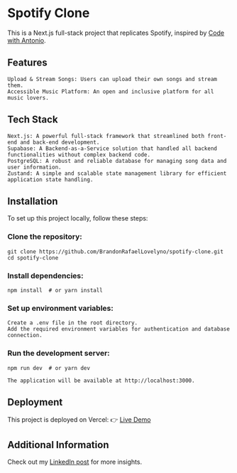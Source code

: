 # Spotify Clone

This is a Next.js full-stack project that replicates Spotify, inspired by [Code with Antonio](https://youtu.be/2aeMRB8LL4o?si=Njzat0iazfvTTE_-).

## Features

    Upload & Stream Songs: Users can upload their own songs and stream them.
    Accessible Music Platform: An open and inclusive platform for all music lovers.

## Tech Stack

    Next.js: A powerful full-stack framework that streamlined both front-end and back-end development.
    Supabase: A Backend-as-a-Service solution that handled all backend functionalities without complex backend code.
    PostgreSQL: A robust and reliable database for managing song data and user information.
    Zustand: A simple and scalable state management library for efficient application state handling.

## Installation

To set up this project locally, follow these steps:

### Clone the repository:

    git clone https://github.com/BrandonRafaelLovelyno/spotify-clone.git  
    cd spotify-clone  

### Install dependencies:

    npm install  # or yarn install  

### Set up environment variables:

    Create a .env file in the root directory.
    Add the required environment variables for authentication and database connection.

### Run the development server:

    npm run dev  # or yarn dev  

    The application will be available at http://localhost:3000.

## Deployment

This project is deployed on Vercel:
👉 [Live Demo](https://brandon-spotify-clone.vercel.app)

## Additional Information

Check out my [LinkedIn post](https://www.linkedin.com/posts/brandon-rafael-lovelyno_nextjs-supabase-postgresql-activity-7204687693040021504-thKR?utm_source=share&utm_medium=member_desktop) for more insights.
